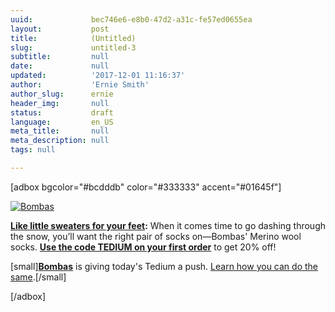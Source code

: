 ```yaml
---
uuid:             bec746e6-e8b0-47d2-a31c-fe57ed0655ea
layout:           post
title:            (Untitled)
slug:             untitled-3
subtitle:         null
date:             null
updated:          '2017-12-01 11:16:37'
author:           'Ernie Smith'
author_slug:      ernie
header_img:       null
status:           draft
language:         en_US
meta_title:       null
meta_description: null
tags: null

---
```


[adbox bgcolor="#bcdddb" color="#333333" accent="#01645f"]

[![Bombas](https://tedium.imgix.net/2017/11/bombas_xmas.jpg)](http://bit.ly/2feJvyI)

**[​Like little sweaters for your feet](http://bit.ly/2feJvyI):** When it comes time to go dashing through the snow, you’ll want the right pair of socks on—Bombas' Merino wool socks. **[Use the code TEDIUM on your first order](http://bit.ly/2feJvyI)** to get 20% off!

[small]**[Bombas](http://bit.ly/2feJvyI)** is giving today's Tedium a push. [Learn how you can do the same](http://tedium.co/advertising/).[/small]

[/adbox]
